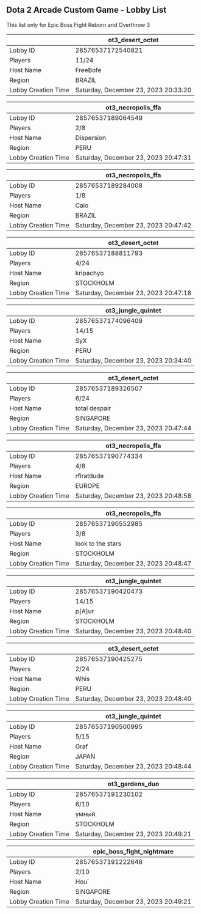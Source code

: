 ## Dota 2 Arcade Custom Game - Lobby List

This list only for Epic Boss Fight Reborn and Overthrow 3

|  | ot3_desert_octet |
| ------ | ------ |
| Lobby ID | 28576537172540821 |
| Players | 11/24 |
| Host Name | FreeBofe |
| Region | BRAZIL |
| Lobby Creation Time | Saturday, December 23, 2023 20:33:20 |


|  | ot3_necropolis_ffa |
| ------ | ------ |
| Lobby ID | 28576537189064549 |
| Players | 2/8 |
| Host Name | Dispersion |
| Region | PERU |
| Lobby Creation Time | Saturday, December 23, 2023 20:47:31 |


|  | ot3_necropolis_ffa |
| ------ | ------ |
| Lobby ID | 28576537189284008 |
| Players | 1/8 |
| Host Name | Caio |
| Region | BRAZIL |
| Lobby Creation Time | Saturday, December 23, 2023 20:47:42 |


|  | ot3_desert_octet |
| ------ | ------ |
| Lobby ID | 28576537188811793 |
| Players | 4/24 |
| Host Name | kripachyo |
| Region | STOCKHOLM |
| Lobby Creation Time | Saturday, December 23, 2023 20:47:18 |


|  | ot3_jungle_quintet |
| ------ | ------ |
| Lobby ID | 28576537174096409 |
| Players | 14/15 |
| Host Name | SyX |
| Region | PERU |
| Lobby Creation Time | Saturday, December 23, 2023 20:34:40 |


|  | ot3_desert_octet |
| ------ | ------ |
| Lobby ID | 28576537189326507 |
| Players | 6/24 |
| Host Name | total despair |
| Region | SINGAPORE |
| Lobby Creation Time | Saturday, December 23, 2023 20:47:44 |


|  | ot3_necropolis_ffa |
| ------ | ------ |
| Lobby ID | 28576537190774334 |
| Players | 4/8 |
| Host Name | rflratdude |
| Region | EUROPE |
| Lobby Creation Time | Saturday, December 23, 2023 20:48:58 |


|  | ot3_necropolis_ffa |
| ------ | ------ |
| Lobby ID | 28576537190552985 |
| Players | 3/8 |
| Host Name | look to the stars |
| Region | STOCKHOLM |
| Lobby Creation Time | Saturday, December 23, 2023 20:48:47 |


|  | ot3_jungle_quintet |
| ------ | ------ |
| Lobby ID | 28576537190420473 |
| Players | 14/15 |
| Host Name | p[A]ur |
| Region | STOCKHOLM |
| Lobby Creation Time | Saturday, December 23, 2023 20:48:40 |


|  | ot3_desert_octet |
| ------ | ------ |
| Lobby ID | 28576537190425275 |
| Players | 2/24 |
| Host Name | Whis |
| Region | PERU |
| Lobby Creation Time | Saturday, December 23, 2023 20:48:40 |


|  | ot3_jungle_quintet |
| ------ | ------ |
| Lobby ID | 28576537190500995 |
| Players | 5/15 |
| Host Name | Graf |
| Region | JAPAN |
| Lobby Creation Time | Saturday, December 23, 2023 20:48:44 |


|  | ot3_gardens_duo |
| ------ | ------ |
| Lobby ID | 28576537191230102 |
| Players | 6/10 |
| Host Name | умный. |
| Region | STOCKHOLM |
| Lobby Creation Time | Saturday, December 23, 2023 20:49:21 |


|  | epic_boss_fight_nightmare |
| ------ | ------ |
| Lobby ID | 28576537191222648 |
| Players | 2/10 |
| Host Name | Hou` |
| Region | SINGAPORE |
| Lobby Creation Time | Saturday, December 23, 2023 20:49:21 |


